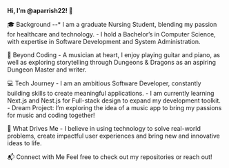 **Hi, I’m @aparrish22! 👋**

🎓 Background
	--* I am a graduate Nursing Student, blending my passion for healthcare and technology.
	- I hold a Bachelor’s in Computer Science, with expertise in Software Development and System Administration.

🎵 Beyond Coding
	- A musician at heart, I enjoy playing guitar and piano, as well as exploring storytelling through Dungeons & Dragons as an aspiring Dungeon Master and writer.

💻 Tech Journey
	- I am an ambitious Software Developer, constantly building skills to create meaningful applications.
	- I am currently learning Next.js and Nest.js for Full-stack design to expand my development toolkit.
	- Dream Project: I’m exploring the idea of a music app to bring my passions for music and coding together!

🌟 What Drives Me
	- I believe in using technology to solve real-world problems, create impactful user experiences and bring new and innovative ideas to life.

📬 Connect with Me
Feel free to check out my repositories or reach out!
